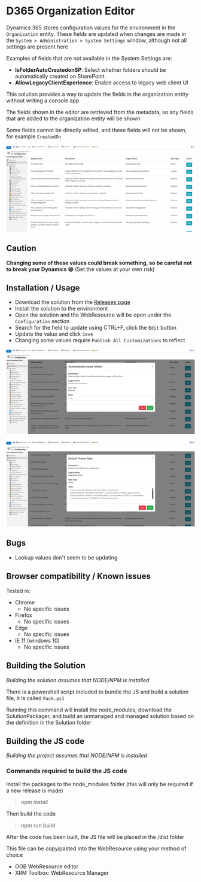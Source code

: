 # D365 Organization Editor
Dynamics 365 stores configuration values for the environment in the `Organization` entity. These fields are updated when changes are made in the `System > Administration > System Settings` window, although not all settings are present here

Examples of fields that are not available in the System Settings are:
- __IsFolderAutoCreatedonSP__: Select whether folders should be automatically created on SharePoint.
- __AllowLegacyClientExperience__: Enable access to legacy web client UI

This solution provides a way to update the fields in the organization entity without writing a console app

The fields shown in the editor are retrieved from the metadata, so any fields that are added to the organization entity will be shown

Some fields cannot be directly edited, and these fields will not be shown, for example `CreatedOn`

![Example image](./img/root.png)

## Caution
<b>Changing some of these values could break something, so be careful not to break your Dynamics 😃</b>
(Set the values at your own risk)

## Installation / Usage
- Download the solution from the <a href="https://github.com/cathalnoonan/d365-organization-editor/releases">Releases page</a>
- Install the solution to the environment
- Open the solution and the WebResource will be open under the `Configuration` section
- Search for the field to update using CTRL+F, click the `Edit` button
- Update the value and click `Save`
- Changing some values require `Publish All Customizations` to reflect 

![Example usage 1](./img/sample-1.png)

![Example usage 2](./img/sample-2.png)

## Bugs
- Lookup values don't seem to be updating

## Browser compatibility / Known issues
Tested in:
- Chrome
  - No specific issues
- Firefox
  - No specific issues
- Edge
  - No specific issues
- IE 11 (windows 10)
  - No specific issues


## Building the Solution
_Building the solution assumes that NODE/NPM is installed_

There is a powershell script included to bundle the JS and build a solution file, it is called `Pack.ps1`

Running this command will install the node_modules, download the SolutionPackager, and build an unmanaged and managed solution based on the definition in the Solution folder


## Building the JS code
_Building the project assumes that NODE/NPM is installed_

### Commands required to build the JS code
Install the packages to the node_modules folder (this will only be required if a new release is made)
> npm install

Then build the code

> npm run build

After the code has been built, the JS file will be placed in the /dist folder

This file can be copy/pasted into the WebResource using your method of choice
- OOB WebResource editor
- XRM Toolbox: WebResource Manager